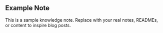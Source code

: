 ## Example Note

This is a sample knowledge note. Replace with your real notes, READMEs, or content to inspire blog posts.
